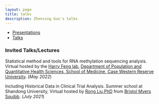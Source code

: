 ```yaml
---
layout: page
title: talks
description: Zhenxing Guo's talks
---
```

<div class="navbar">
    <div class="navbar-inner">
        <ul class="nav">
            <li><a href="#presentation">Presentations</a></li>
            <li><a href="#talks">Talks</a></li>
                      <!-- <li><a href="#techreports">tech reports</a></li> -->
                      <!-- <li><a href="#thesis">dissertation</a></li> -->
        </ul>
    </div>
</div>

### <a name="Talks"></a> Invited Talks/Lectures

Statistical method and tools for RNA methylation sequencing analysis. Virtual hosted by the [Harry Feng lab](https://hfenglab.org/),
[Department of Population and Quantitative Health Sciences, School of
Medicine, Case Western Reserve University](https://case.edu/medicine/pqhs/). (_May 2022_)

Including Historical Data in Clinical Trial Analysis. Summer school at Shandong University, Virtual hosted by [Rong Liu,PhD](https://www.linkedin.com/in/rong-liu-2a19305/) from [Bristol Myers Squibb](https://www.bms.com/). (_July 2021_)

